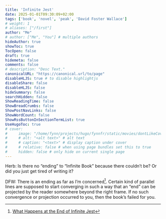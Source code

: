 ```yaml
---
title: 'Infinite Jest'
date: 2025-01-01T09:30:09+02:00
tags: ['book', 'novel', 'peak', 'David Foster Wallace']
# weight: 1
# aliases: ["/first"]
author: "Me"
# author: ["Me", "You"] # multiple authors
hideAuthor: true
showToc: true
TocOpen: false
draft: true
hidemeta: false
comments: false
# description: "Desc Text."
canonicalURL: "https://canonical.url/to/page"
disableHLJS: true # to disable highlightjs
disableShare: false
disableHLJS: false
hideSummary: false
searchHidden: false
ShowReadingTime: false
ShowBreadCrumbs: false
ShowPostNavLinks: false
ShowWordCount: false
ShowRssButtonInSectionTermList: true
UseHugoToc: true
# cover:
#     image: "/home/fynn/projects/hugo/fynnfr/static/movies/dontLikeCover.png" # image path/url
#     # alt: "<alt text>" # alt text
#     # caption: "<text>" # display caption under cover
#     # relative: false # when using page bundles set this to true
#     hidden: false # only hide on current single page
---
```

Herb: Is there no “ending” to “Infinite Book” because there couldn’t be? Or did you just get tired of writing it?

DFW: There is an ending as far as I’m concerned[^1]. Certain kind of parallel lines are supposed to start converging in such a way that an “end” can be projected by the reader somewhere beyond the right frame. If no such convergence or projection occurred to you, then the book’s failed for you.

[^1]: [What Happens at the End of Infinite Jest](http://www.aaronsw.com/weblog/ijend)

